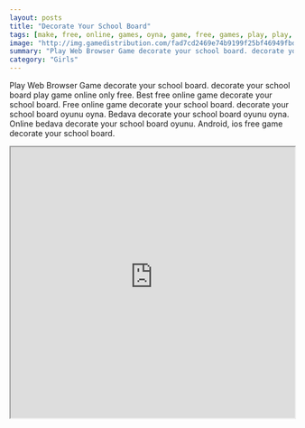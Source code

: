 ```yaml
---
layout: posts
title: "Decorate Your School Board"
tags: [make, free, online, games, oyna, game, free, games, play, play, games]
image: "http://img.gamedistribution.com/fad7cd2469e74b9199f25bf46949fbd3.jpg"
summary: "Play Web Browser Game decorate your school board. decorate your school board play game online only free. Best free online game decorate your school board. Free online game decorate your school board. decorate your school board oyunu oyna. Bedava decorate your school board oyunu oyna. Online bedava decorate your school board oyunu. Android, ios free game decorate your school board."
category: "Girls"
---
```


Play Web Browser Game decorate your school board. decorate your school board play game online only free. Best free online game decorate your school board. Free online game decorate your school board. decorate your school board oyunu oyna. Bedava decorate your school board oyunu oyna. Online bedava decorate your school board oyunu. Android, ios free game decorate your school board.

<iframe width="100%" height="480px;" src="http://flash.gamedistribution.com?game=fad7cd2469e74b9199f25bf46949fbd3"></iframe>
